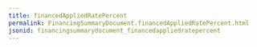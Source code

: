 ```yaml
---
title: financedAppliedRatePercent
permalink: FinancingSummaryDocument.financedAppliedRatePercent.html
jsonid: financingsummarydocument_financedappliedratepercent
---
```

